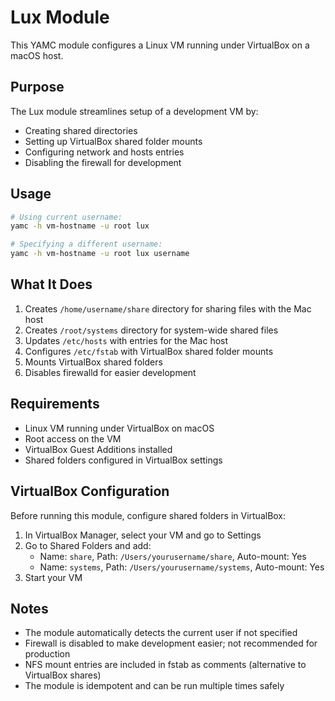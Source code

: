 # Lux Module

This YAMC module configures a Linux VM running under VirtualBox on a macOS host.

## Purpose

The Lux module streamlines setup of a development VM by:
- Creating shared directories
- Setting up VirtualBox shared folder mounts
- Configuring network and hosts entries
- Disabling the firewall for development

## Usage

```bash
# Using current username:
yamc -h vm-hostname -u root lux

# Specifying a different username:
yamc -h vm-hostname -u root lux username
```

## What It Does

1. Creates `/home/username/share` directory for sharing files with the Mac host
2. Creates `/root/systems` directory for system-wide shared files
3. Updates `/etc/hosts` with entries for the Mac host
4. Configures `/etc/fstab` with VirtualBox shared folder mounts
5. Mounts VirtualBox shared folders
6. Disables firewalld for easier development

## Requirements

- Linux VM running under VirtualBox on macOS
- Root access on the VM
- VirtualBox Guest Additions installed
- Shared folders configured in VirtualBox settings

## VirtualBox Configuration

Before running this module, configure shared folders in VirtualBox:

1. In VirtualBox Manager, select your VM and go to Settings
2. Go to Shared Folders and add:
   - Name: `share`, Path: `/Users/yourusername/share`, Auto-mount: Yes
   - Name: `systems`, Path: `/Users/yourusername/systems`, Auto-mount: Yes
3. Start your VM

## Notes

- The module automatically detects the current user if not specified
- Firewall is disabled to make development easier; not recommended for production
- NFS mount entries are included in fstab as comments (alternative to VirtualBox shares)
- The module is idempotent and can be run multiple times safely